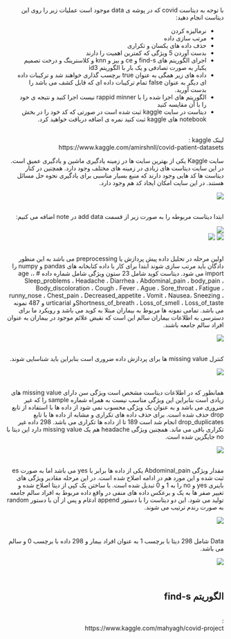 <div dir="rtl">
  
  با توجه به دیتاست covid که در پوشه ی data موجود است عملیات زیر را روی این دیتاست انجام دهید:
  - نرمالیزه کردن
  - مرتب سازی داده
  - حذف داده های یکسان و تکراری
  - بدست آوردن 5 ویژگی که کمترین اهمیت را دارند
  -  اجرای الگوریتم های find-s و ce و بیز و knn و کلاسترینگ و درخت تصمیم یکبار به صورت تصادفی و یک بار با الگوریتم id3
  - داده های زیر همگی به عنوان true برچسب گذاری خواهند شد و ترکیبات داده ای دیگر به عنوان false تمام ترکیبات داده ای که قابل کشف می باشد را بدست آورید.
  - الگوریتم های اجرا شده را با rappid minner نیست اجرا کنید و نتیجه ی خود را با آن مقایسه کنید
  - دیتاست در سایت kaggle ثبت شده است در صورتی که کد خود را در بخش notebook های kaggle ثبت کنید نمره ی اضافه دریافت خواهید کرد.
  
  
<br />
  لینک kaggle
  : 
  <br />
  https://www.kaggle.com/amirshnll/covid-patient-datasets
  
</div>

<div dir="rtl">

  سایت Kaggle یکی از بهترین سایت ها در زمینه یادگیری ماشین و یادگیری عمیق است. در این سایت دیتاست های زیادی در زمینه های مختلف وجود دارد. همچنین در کنار دیتاست ها کد هایی وجود دارند که منبع بسیار مناسبی برای یادگیری نحوه حل مسائل هستند. 
  در این سایت امکان ایجاد کد هم وجود دارد.
<br/>
  
  ![](https://github.com/semnan-university-ai/machine-learning-class/blob/main/final%20project/mahyaghlmrz/prj/img/1.PNG)
  
<br/>
  ابتدا دیتاست مربوطه را به صورت زیر از قسمت add data در note اضافه می کنیم:
<br/>
  
  ![](https://github.com/semnan-university-ai/machine-learning-class/blob/main/final%20project/mahyaghlmrz/prj/img/2.PNG)  
  ![](https://github.com/semnan-university-ai/machine-learning-class/blob/main/final%20project/mahyaghlmrz/prj/img/3.PNG)
  ![](https://github.com/semnan-university-ai/machine-learning-class/blob/main/final%20project/mahyaghlmrz/prj/img/4.PNG)
  
<br/>
   اولین مرحله در تحلیل داده پیش پردازش یا preprocessing می باشد به این منظور دادگان باید مرتب سازی شوند ابتدا برای کار با داده کتابخانه های pandas و numpy را import می شود. 
   دیتاست کوید شامل 23 ستون ویژگی شامل شماره داده # ،age ، Sleep_problems ، Headache ، Diarrhea ، Abdominal_pain ، body_pain ، Body_discoloration ، Cough
      ، Fever ، Ague ، Sore_throat ، Fatigue ، runny_nose ، Chest_pain ، Decreased_appetite ، Vomit ، Nausea، Sneezing ، Shortness_of_breath ، 
   Loss_of_smell ، Loss_of_tasteو urticarial و 487 نمونه می باشد. تمامی نمونه ها مربوط به بیماران مبتلا به کوید می باشد و رویکرد ما برای دسترسی به اطلاعات بیماران سالم این است که نقیض علائم موجود در بیماران به عنوان افراد سالم جامعه باشند.
<br/>
  
  ![](https://github.com/semnan-university-ai/machine-learning-class/blob/main/final%20project/mahyaghlmrz/prj/img/5.PNG)  
  
<br/>
  کنترل missing value ها برای پردازش داده ضروری است بنابراین باید شناسایی شوند.
<br/> 
  
  ![](https://github.com/semnan-university-ai/machine-learning-class/blob/main/final%20project/mahyaghlmrz/prj/img/6.PNG)  
  
<br/>
   همانطور که در اطلاعات دیتاست مشخص است ویژگی سن دارای missing value های زیادی است بنابراین این ویژگی مناسب نیست به همراه شماره sample را که غیر ضروری می باشد و به عنوان یک ویژگی محسوب نمی شود از داده ها با استفاده از تابع drop حذف شده است. 
   برای حذف داده های تکراری و مشابه از داده ها با تابع drop_duplicates انجام شد است 189 تا از داده ها تکراری می باشد. 298 داده غیر تکراری باقی می ماند. 
   همچنین ویژگی headache هم یک missing value دارد این دیتا با no جایگزین شده است. 
<br/> 
  
  ![](https://github.com/semnan-university-ai/machine-learning-class/blob/main/final%20project/mahyaghlmrz/prj/img/7.PNG)  
  
<br/>
   مقدار ویژگی Abdominal_pain یکی از داده ها برابر با yes می باشد اما به صورت es ثبت شده و این مورد هم در ادامه اصلاح شده است. در این مرحله مقادیر ویژگی های باینری yes و no را به 1 و 0 تبدیل شده است.
   با ساختن یک کپی از دیتا اصلاح شده و تغییر صفر ها به یک و برعکس داده های منفی در واقع داده مربوط به افراد سالم جامعه تولید می شود. این دو دیتاست را با دستور append ادغام و پس از آن با دستور random به صورت رندم ترتیب می شوند.
<br/>
  
  ![](https://github.com/semnan-university-ai/machine-learning-class/blob/main/final%20project/mahyaghlmrz/prj/img/8.PNG)  
  
<br/>
   Data شامل 298 دیتا با برچسب 1 به عنوان افراد بیمار و 298 داده با برچسب 0 و سالم می باشد.
<br/>
  
  ![](https://github.com/semnan-university-ai/machine-learning-class/blob/main/final%20project/mahyaghlmrz/prj/img/data.PNG)  
  
<br/> 
  
  ## الگوریتم find-s
  
<br/>
: 
  <br />
https://www.kaggle.com/mahyagh/covid-project

</div>

